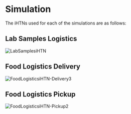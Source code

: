 # Simulation

The iHTNs used for each of the simulations are as follows:

## Lab Samples Logistics

![LabSamplesiHTN](https://user-images.githubusercontent.com/28356832/174689060-76b704a0-f223-4be4-8e64-ca6144bc82a0.png)

## Food Logistics Delivery

![FoodLogisticsiHTN-Delivery3](https://user-images.githubusercontent.com/28356832/174689197-f5be2697-5180-45bb-95d2-dc2c98520cd5.png)

## Food Logistics Pickup

![FoodLogisticsiHTN-Pickup2](https://user-images.githubusercontent.com/28356832/174689150-b0a968b4-f681-4424-946c-fbff43d56676.png)